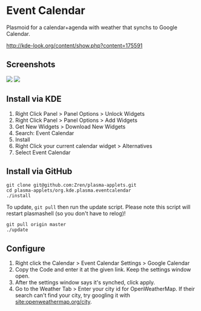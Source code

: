 # Event Calendar

Plasmoid for a calendar+agenda with weather that synchs to Google Calendar.

http://kde-look.org/content/show.php?content=175591

## Screenshots

![](https://i.imgur.com/YLzrjwx.png)
![](https://i.imgur.com/S1w3Sga.png)


## Install via KDE

1. Right Click Panel > Panel Options > Unlock Widgets
2. Right Click Panel > Panel Options > Add Widgets
3. Get New Widgets > Download New Widgets
4. Search: Event Calendar
5. Install
6. Right Click your current calendar widget > Alternatives
7. Select Event Calendar

## Install via GitHub

```
git clone git@github.com:Zren/plasma-applets.git
cd plasma-applets/org.kde.plasma.eventcalendar
./install
```

To update, `git pull` then run the update script. Please note this script will restart plasmashell (so you don't have to relog)!

```
git pull origin master
./update
```

## Configure

1. Right click the Calendar > Event Calendar Settings > Google Calendar
2. Copy the Code and enter it at the given link. Keep the settings window open.
3. After the settings window says it's synched, click apply.
4. Go to the Weather Tab > Enter your city id for OpenWeatherMap. If their search can't find your city, try googling it with [site:openweathermap.org/city](https://www.google.ca/search?q=site%3Aopenweathermap.org%2Fcity+toronto).

